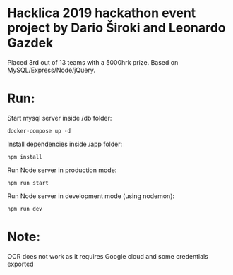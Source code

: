 # Hacklica 2019 hackathon event project by Dario Široki and Leonardo Gazdek
Placed 3rd out of 13 teams with a 5000hrk prize. 
Based on MySQL/Express/Node/jQuery.

# Run:
Start mysql server inside /db folder:
```
docker-compose up -d
```

Install dependencies inside /app folder:
```
npm install
```
Run Node server in production mode:
```
npm run start
```
Run Node server in development mode (using nodemon):
```
npm run dev
```
# Note:
OCR does not work as it requires Google cloud and some credentials exported

